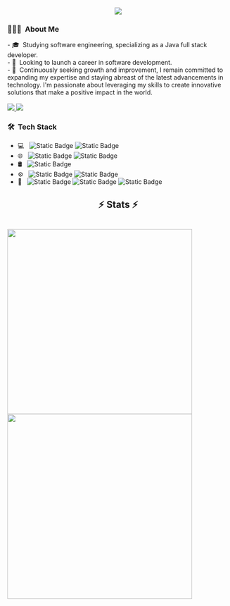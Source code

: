 <h1 align="center">
    <img src="https://readme-typing-svg.herokuapp.com/?font=Righteous&size=35&center=true&vCenter=true&width=500&height=70&duration=4000&lines=Hi+There!+👋;+I'm+Viktor!;" />
</h1>

<h3> 👨🏻‍💻 &nbsp;About Me </h3>
- 🎓 &nbsp;Studying software engineering, specializing as a Java full stack developer. <br>
- 💼 &nbsp;Looking to launch a career in software development. <br>
- 🌱 &nbsp;Continuously seeking growth and improvement, I remain committed to expanding my expertise and staying abreast of the latest advancements in technology. I'm passionate about leveraging my skills to create innovative solutions that make a positive impact in the world.

<br> 

<br> 

<div align="left"> 
  <a href="mailto:viktor.petrov0497@gmail.com">
    <img src="https://img.shields.io/badge/Gmail-333333?style=for-the-badge&logo=gmail&logoColor=red" />
  </a>
  <a href="https://linkedin.com/in/viktor-petrov-46684a2a9" target="_blank">
    <img src="https://img.shields.io/badge/LinkedIn-0077B5?style=for-the-badge&logo=linkedin&logoColor=white" target="_blank" />
  </a>
</div>

<h3> 🛠 &nbsp;Tech Stack</h3>

- 💻 &nbsp;
  ![Static Badge](https://img.shields.io/badge/Java-rgb(128%2C128%2C128)?style=flat&logo=Java)
  ![Static Badge](https://img.shields.io/badge/JavaScript-rgb(128%2C128%2C128)?style=flat&logo=JavaScript)
- 🌐 &nbsp;
  ![Static Badge](https://img.shields.io/badge/HTML-rgb(128%2C128%2C128)?style=flat&logo=HTML5)
  ![Static Badge](https://img.shields.io/badge/CSS-rgb(128%2C128%2C128)?style=flat&logo=CSS3)
- 🛢 &nbsp;
  ![Static Badge](https://img.shields.io/badge/MySQL-rgb(128%2C128%2C128)?style=flat)
- ⚙️ &nbsp;
  ![Static Badge](https://img.shields.io/badge/Spring-rgb(128%2C128%2C128)?style=flat&logo=Spring)
  ![Static Badge](https://img.shields.io/badge/Hibernate-rgb(128%2C128%2C128)?style=flat&logo=Hibernate)
- 🔧 &nbsp;
  ![Static Badge](https://img.shields.io/badge/IntelliJ%20IDEA-rgb(128%2C128%2C128)?style=flat&logo=IntelliJ)
  ![Static Badge](https://img.shields.io/badge/Visual%20Studio%20Code-rgb(128%2C128%2C128)?style=flat&logo=Visual%20Studio%20Code)
  ![Static Badge](https://img.shields.io/badge/Eclipse-rgb(128%2C128%2C128)?style=flat&logo=Eclipse)
  
<h2 align="center">⚡ Stats ⚡</h2>
<br>

<div>
  <img width="420px" src="https://github-readme-stats.anuraghazra1.vercel.app/api/top-langs/?username=viktorpetrov1997&layout=compact&theme=transparent" />
  <img width="420px" src="[![GitHub Streak](https://nirzak-streak-stats.vercel.app/?user=viktorpetrov1997)]"/>
</div>



